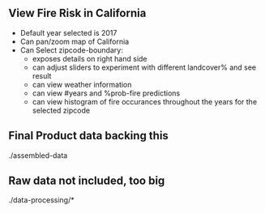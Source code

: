 ## View Fire Risk in California
- Default year selected is 2017
- Can pan/zoom map of California
- Can Select zipcode-boundary:
  + exposes details on right hand side
  + can adjust sliders to experiment with 
    different landcover% and see result
  + can view weather information
  + can view #years and %prob-fire predictions
  + can view histogram of fire occurances
    throughout the years for the selected zipcode

## Final Product data backing this
./assembled-data

## Raw data not included, too big
./data-processing/*

